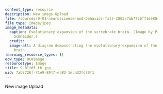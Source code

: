 ```yaml
---
content_type: resource
description: New image Upload
file: /courses/9-01-neuroscience-and-behavior-fall-2003/7ab7726f71e98047ea821eca32fc20f1_9-01f03-th.jpg
file_type: image/jpeg
image_metadata:
  caption: Evolutionary expansion of the vertebrate brain. (Image by Prof. Gerald
    Schneider.)
  credit: ''
  image-alt: A diagram demonstrating the evolutionary expansion of the vertebrate
    brain.
learning_resource_types: []
ocw_type: OCWImage
resourcetype: Image
title: 9-01f03-th.jpg
uid: 7ab7726f-71e9-8047-ea82-1eca32fc20f1
---
```

New image Upload

